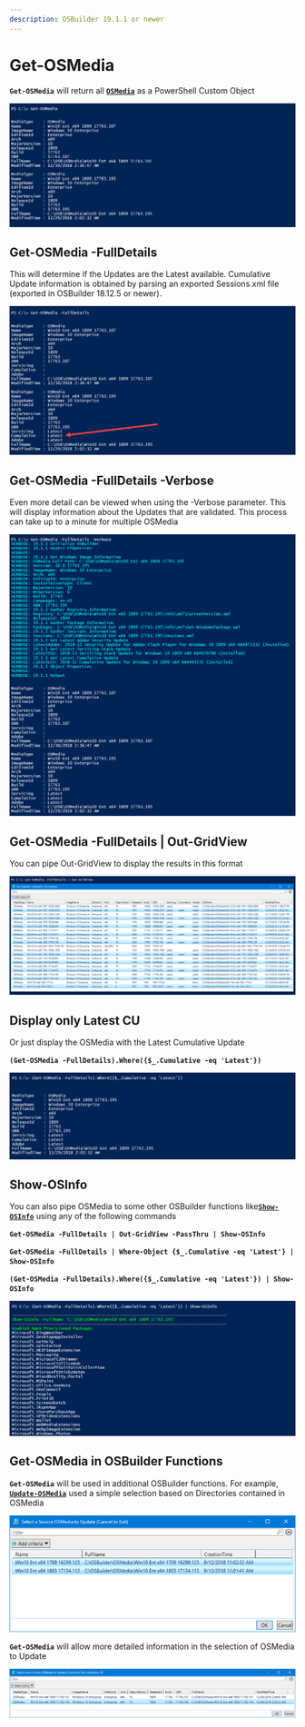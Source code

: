 ```yaml
---
description: OSBuilder 19.1.1 or newer
---
```


# Get-OSMedia

**`Get-OSMedia`** will return all [**`OSMedia`**](./) as a PowerShell Custom Object

![](../../.gitbook/assets/2018-12-30_2-54-48.png)

## Get-OSMedia -FullDetails

This will determine if the Updates are the Latest available.  Cumulative Update information is obtained by parsing an exported Sessions.xml file \(exported in OSBuilder 18.12.5 or newer\).

![](../../.gitbook/assets/2018-12-30_2-54-48b.png)

## Get-OSMedia -FullDetails -Verbose

Even more detail can be viewed when using the -Verbose parameter.  This will display information about the Updates that are validated.  This process can take up to a minute for multiple OSMedia

![](../../.gitbook/assets/2018-12-30_2-54-48v.png)

## Get-OSMedia -FullDetails \| Out-GridView

You can pipe Out-GridView to display the results in this format

![](../../.gitbook/assets/2018-12-30_3-02-12.png)

## Display only Latest CU

Or just display the OSMedia with the Latest Cumulative Update

**`(Get-OSMedia -FullDetails).Where({$_.Cumulative -eq 'Latest'})`**

![](../../.gitbook/assets/2018-12-30_3-10-54.png)

## Show-OSInfo

You can also pipe OSMedia to some other OSBuilder functions like[**`Show-OSInfo`**](../docs/how-to/show-osinfo.md) using any of the following commands

**`Get-OSMedia -FullDetails | Out-GridView -PassThru | Show-OSInfo`**

**`Get-OSMedia -FullDetails | Where-Object {$_.Cumulative -eq 'Latest'} | Show-OSInfo`**

**`(Get-OSMedia -FullDetails).Where({$_.Cumulative -eq 'Latest'}) | Show-OSInfo`**

![](../../.gitbook/assets/2018-12-30_3-13-54.png)

## Get-OSMedia in OSBuilder Functions

**`Get-OSMedia`** will be used in additional OSBuilder functions.  For example, [**`Update-OSMedia`**](update-osmedia/) used a simple selection based on Directories contained in OSMedia

![](../../.gitbook/assets/2018-09-12_11-19-45.png)

**`Get-OSMedia`** will allow more detailed information in the selection of OSMedia to Update

![](../../.gitbook/assets/2018-12-30_3-31-44.png)



